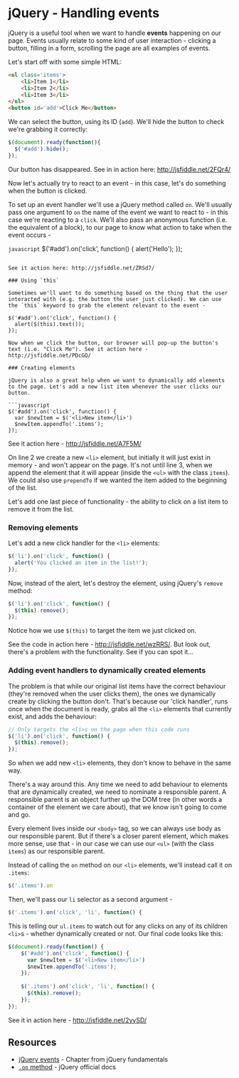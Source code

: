 # jQuery - Handling events

jQuery is a useful tool when we want to handle **events** happening on our page. Events usually relate to some kind of user interaction - clicking a button, filling in a form, scrolling the page are all examples of events.

Let's start off with some simple HTML:

```html
<ul class='items'>
    <li>Item 1</li>
    <li>Item 2</li>
    <li>Item 3</li>
</ul>
<button id='add'>Click Me</button>
```

We can select the button, using its ID (`add`). We'll hide the button to check we're grabbing it correctly:

```javascript
$(document).ready(function(){
  $('#add').hide();
});
```

Our button has disappeared. See in in action here: http://jsfiddle.net/2FQr4/

Now let's actually try to react to an event - in this case, let's do something when the button is clicked.

To set up an event handler we'll use a jQuery method called `on`. We'll usually pass one argument to `on` the name of the event we want to react to - in this case we're reacting to a `click`. We'll also pass an anonymous function (i.e. the equivalent of a block), to our page to know what action to take when the event occurs - 

```javascript```
$('#add').on('click', function() {
  alert('Hello');
});
```

See it action here: http://jsfiddle.net/ZRSd7/

### Using `this`

Sometimes we'll want to do something based on the thing that the user interacted with (e.g. the button the user just clicked). We can use the `this` keyword to grab the element relevant to the event -

$('#add').on('click', function() {
  alert($(this).text());
});

Now when we click the button, our browser will pop-up the button's text (i.e. "Click Me"). See it action here - http://jsfiddle.net/PDcGQ/

### Creating elements

jQuery is also a great help when we want to dynamically add elements to the page. Let's add a new list item whenever the user clicks our button.

```javascript
$('#add').on('click', function() {
  var $newItem = $('<li>New item</li>')
  $newItem.appendTo('.items');
});
```

See it action here - http://jsfiddle.net/A7F5M/

On line 2 we create a new `<li>` element, but initially it will just exist in memory - and won't appear on the page. It's not until line 3, when we append the element that it will appear (inside the `<ul>` with the class `items`). We could also use `prependTo` if we wanted the item added to the beginning of the list.

Let's add one last piece of functionality - the ability to click on a list item to remove it from the list.

### Removing elements

Let's add a new click handler for the `<li>` elements:

```javascript
$('li').on('click', function() {
  alert('You clicked an item in the list!');
});
```

Now, instead of the alert, let's destroy the element, using jQuery's `remove` method:

```javascript
$('li').on('click', function() {
  $(this).remove();
});
```

Notice how we use `$(this)` to target the item we just clicked on.

See the code in action here - http://jsfiddle.net/wzRRS/. But look out, there's a problem with the functionality. See if you can spot it...

### Adding event handlers to dynamically created elements

The problem is that while our original list items have the correct behaviour (they're removed when the user clicks them), the ones we dynamically create by clicking the button don't. That's because our 'click handler', runs once when the document is ready, grabs all the `<li>` elements that currently exist, and adds the behaviour:

```javascript
// Only targets the <li>s on the page when this code runs
$('li').on('click', function() {
  $(this).remove();
});
```

So when we add new `<li>` elements, they don't know to behave in the same way.

There's a way around this. Any time we need to add behaviour to elements that are dynamically created, we need to nominate a responsible parent. A responsible parent is an object further up the DOM tree (in other words a container of the element we care about), that we know isn't going to come and go.

Every element lives inside our `<body>` tag, so we can always use body as our responsible parent. But if there's a closer parent element, which makes more sense, use that - in our case we can use our `<ul>` (with the class `items`) as our responsible parent.

Instead of calling the `on` method on our `<li>` elements, we'll instead call it on `.items`:

```javascript
$('.items').on
```

Then, we'll pass our `li` selector as a second argument -

```javascript
$('.items').on('click', 'li', function() {
```

This is telling our `ul.items` to watch out for any clicks on any of its children `<li>`s - whether dynamically created or not. Our final code looks like this:

```javascript
$(document).ready(function() {
    $('#add').on('click', function() {
      var $newItem = $('<li>New item</li>')
      $newItem.appendTo('.items');
    });
    
    $('.items').on('click', 'li', function() {
      $(this).remove();
    });
});
```

See it in action here - http://jsfiddle.net/2yySD/

## Resources

* [jQuery events](http://jqfundamentals.com/chapter/events) - Chapter from jQuery fundamentals
* [`.on` method](http://api.jquery.com/on/) - jQuery official docs
